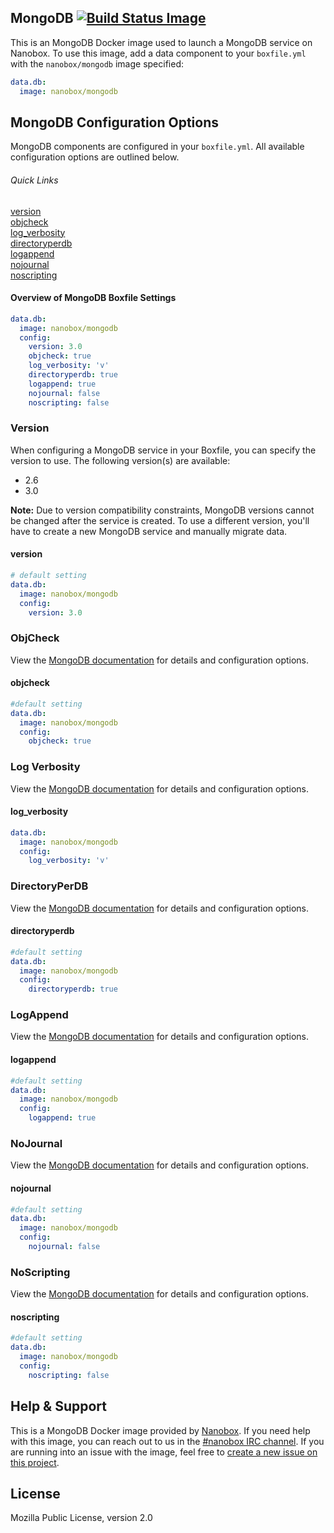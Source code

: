 ## MongoDB [![Build Status Image](https://travis-ci.org/nanobox-io/nanobox-docker-mongodb.svg)](https://travis-ci.org/nanobox-io/nanobox-docker-mongodb)

This is an MongoDB Docker image used to launch a MongoDB service on Nanobox. To use this image, add a data component to your `boxfile.yml` with the `nanobox/mongodb` image specified:

```yaml
data.db:
  image: nanobox/mongodb
```

## MongoDB Configuration Options
MongoDB components are configured in your `boxfile.yml`. All available configuration options are outlined below.

###### Quick Links
[version](#version)  
[objcheck](#objcheck)  
[log\_verbosity](#log-verbosity)  
[directoryperdb](#directoryperdb)  
[logappend](#logappend)  
[nojournal](#nojournal)  
[noscripting](#noscripting)

#### Overview of MongoDB Boxfile Settings
```yaml
data.db:
  image: nanobox/mongodb
  config:
    version: 3.0
    objcheck: true
    log_verbosity: 'v'
    directoryperdb: true
    logappend: true
    nojournal: false
    noscripting: false
```

### Version
When configuring a MongoDB service in your Boxfile, you can specify the version to use. The following version(s) are available:

- 2.6
- 3.0

**Note:** Due to version compatibility constraints, MongoDB versions cannot be changed after the service is created. To use a different version, you'll have to create a new MongoDB service and manually migrate data.

#### version
```yaml
# default setting
data.db:
  image: nanobox/mongodb
  config:
    version: 3.0
```

### ObjCheck
View the [MongoDB documentation](http://docs.mongodb.org/manual/reference/configuration-options/#diaglog) for details and configuration options.

#### objcheck
```yaml
#default setting
data.db:
  image: nanobox/mongodb
  config:
    objcheck: true
```

### Log Verbosity
View the [MongoDB documentation](http://docs.mongodb.org/manual/reference/configuration-options/#verbose) for details and configuration options.

#### log\_verbosity
```yaml
data.db:
  image: nanobox/mongodb
  config:
    log_verbosity: 'v'
```

### DirectoryPerDB
View the [MongoDB documentation](http://docs.mongodb.org/manual/reference/configuration-options/#directoryperdb) for details and configuration options.

#### directoryperdb
```yaml
#default setting
data.db:
  image: nanobox/mongodb
  config:
    directoryperdb: true
```

### LogAppend
View the [MongoDB documentation](http://docs.mongodb.org/manual/reference/configuration-options/#logappend) for details and configuration options.

#### logappend
```yaml
#default setting
data.db:
  image: nanobox/mongodb
  config:
    logappend: true
```

### NoJournal
View the [MongoDB documentation](http://docs.mongodb.org/manual/reference/configuration-options/#nojournal) for details and configuration options.

#### nojournal
```yaml
#default setting
data.db:
  image: nanobox/mongodb
  config:
    nojournal: false
```

### NoScripting
View the [MongoDB documentation](http://docs.mongodb.org/manual/reference/configuration-options/#noscripting) for details and configuration options.

#### noscripting
```yaml
#default setting
data.db:
  image: nanobox/mongodb
  config:
    noscripting: false
```

## Help & Support
This is a MongoDB Docker image provided by [Nanobox](http://nanobox.io). If you need help with this image, you can reach out to us in the [#nanobox IRC channel](http://webchat.freenode.net/?channels=nanobox). If you are running into an issue with the image, feel free to [create a new issue on this project](https://github.com/nanobox-io/nanobox-docker-mongodb/issues/new).

## License

Mozilla Public License, version 2.0
